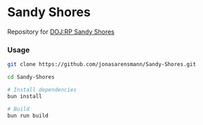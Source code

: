 # Sandy Shores

Repository for [DOJ:RP Sandy Shores](www.roblox.com/games/6830111083)


### Usage

```bash
git clone https://github.com/jonasarensmann/Sandy-Shores.git

cd Sandy-Shores

# Install dependencies
bun install

# Build
bun run build
```
